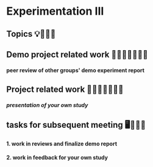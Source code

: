 # Experimentation III

## Topics 💡👨🏻‍🏫 


## Demo project related work 🥼🧑🏽‍💻🧑🏾‍💻  

#### peer review of other groups' demo experiment report

## Project related work 🥼🧑🏿‍🔬👩🏻‍🔬

##### presentation of your own study

## tasks for subsequent meeting 🖥️✍🏽📖

#### 1. work in reviews and finalize demo report

#### 2. work in feedback for your own study